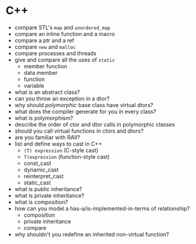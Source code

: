 # C++

* compare STL's `map` and `unordered_map`
* compare an inline function and a macro
* compare a ptr and a ref
* compare `new` and `malloc`
* compare processes and threads
* give and compare all the uses of `static`
    * member function
    * data member
    * function
    * variable
* what is an abstract class?
* can you throw an exception in a dtor?
* why should *polymorphic* base class have virtual dtors?
* what does the compiler generate for you in every class?
* what is polymorphism?
* describe the order of ctor and dtor calls in polymorphic classes
* should you call virtual functions in ctors and dtors?
* are you familiar with RAII?
* list and define ways to cast in C++
    * `(T) expression` (C-style cast)
    * `T(expression` (function-style cast)
    * const_cast
    * dynamic_cast
    * reinterpret_cast
    * static_cast
* what is public inheritance?
* what is private inheritance?
* what is composition?
* how can you model a has-a/is-implemented-in-terms of relationship?
    * composition
    * private inheritance
    * compare
* why shouldn't you redefine an inherited non-virtual function?
